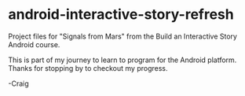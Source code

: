# android-interactive-story-refresh
Project files for "Signals from Mars" from the Build an Interactive Story Android course.

This is part of my journey to learn to program for the Android platform.  Thanks for stopping by to checkout my progress.

-Craig